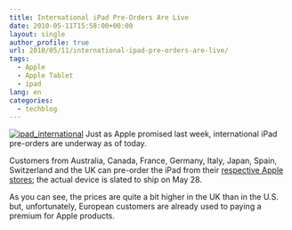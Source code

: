 ```yaml
---
title: International iPad Pre-Orders Are Live
date: 2010-05-11T15:58:00+00:00
layout: single
author_profile: true
url: 2010/05/11/international-ipad-pre-orders-are-live/
tags:
  - Apple
  - Apple Tablet
  - ipad
lang: en
categories: 
  - techblog
---
```

[![ipad_international](http://lh6.ggpht.com/_vaUVXcmC3OI/S-l3ntAyk4I/AAAAAAAACJY/SCXfKQfAaKY/ipad_international_thumb%5B4%5D.jpg?imgmax=800 "ipad_international")](http://lh4.ggpht.com/_vaUVXcmC3OI/S-l3lrBgWII/AAAAAAAACJU/cwInbMawwdw/s1600-h/ipad_international%5B6%5D.jpg) Just as Apple promised last week, international iPad pre-orders are underway as of today. 

Customers from Australia, Canada, France, Germany, Italy, Japan, Spain, Switzerland and the UK can pre-order the iPad from their [respective Apple stores](http://store.apple.com/uk/browse/home/shop_ipad/family/ipad); the actual device is slated to ship on May 28. 

As you can see, the prices are quite a bit higher in the UK than in the U.S. but, unfortunately, European customers are already used to paying a premium for Apple products.